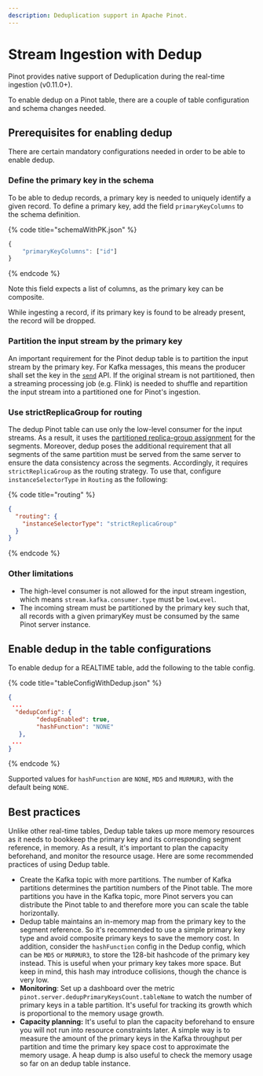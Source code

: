```yaml
---
description: Deduplication support in Apache Pinot.
---
```


# Stream Ingestion with Dedup

Pinot provides native support of Deduplication during the real-time ingestion (v0.11.0+).

To enable dedup on a Pinot table, there are a couple of table configuration and schema changes needed.

## Prerequisites for enabling dedup

There are certain mandatory configurations needed in order to be able to enable dedup.

### Define the primary key in the schema

To be able to dedup records, a primary key is needed to uniquely identify a given record. To define a primary key, add the field `primaryKeyColumns` to the schema definition.

{% code title="schemaWithPK.json" %}
```javascript
{
    "primaryKeyColumns": ["id"]
}
```
{% endcode %}

Note this field expects a list of columns, as the primary key can be composite.

While ingesting a record, if its primary key is found to be already present, the record will be dropped.

### Partition the input stream by the primary key

An important requirement for the Pinot dedup table is to partition the input stream by the primary key. For Kafka messages, this means the producer shall set the key in the [`send`](https://kafka.apache.org/20/javadoc/index.html?org/apache/kafka/clients/producer/KafkaProducer.html) API. If the original stream is not partitioned, then a streaming processing job (e.g. Flink) is needed to shuffle and repartition the input stream into a partitioned one for Pinot's ingestion.

### Use strictReplicaGroup for routing

The dedup Pinot table can use only the low-level consumer for the input streams. As a result, it uses the [partitioned replica-group assignment](../../operators/operating-pinot/segment-assignment.md#partitioned-replica-group-segment-assignment) for the segments. Moreover, dedup poses the additional requirement that all segments of the same partition must be served from the same server to ensure the data consistency across the segments. Accordingly, it requires `strictReplicaGroup` as the routing strategy. To use that, configure `instanceSelectorType` in `Routing` as the following:

{% code title="routing" %}
```json
{
  "routing": {
    "instanceSelectorType": "strictReplicaGroup"
  }
}
```
{% endcode %}

### Other limitations

* The high-level consumer is not allowed for the input stream ingestion, which means `stream.kafka.consumer.type` must be `lowLevel`.
* The incoming stream must be partitioned by the primary key such that, all records with a given primaryKey must be consumed by the same Pinot server instance.

## Enable dedup in the table configurations

To enable dedup for a REALTIME table, add the following to the table config.

{% code title="tableConfigWithDedup.json" %}
```json
{ 
 ...
  "dedupConfig": { 
        "dedupEnabled": true, 
        "hashFunction": "NONE" 
   }, 
 ...
}
```
{% endcode %}

Supported values for `hashFunction` are `NONE`, `MD5` and `MURMUR3`, with the default being `NONE`.

## Best practices

Unlike other real-time tables, Dedup table takes up more memory resources as it needs to bookkeep the primary key and its corresponding segment reference, in memory. As a result, it's important to plan the capacity beforehand, and monitor the resource usage. Here are some recommended practices of using Dedup table.

* Create the Kafka topic with more partitions. The number of Kafka partitions determines the partition numbers of the Pinot table. The more partitions you have in the Kafka topic, more Pinot servers you can distribute the Pinot table to and therefore more you can scale the table horizontally.
* Dedup table maintains an in-memory map from the primary key to the segment reference. So it's recommended to use a simple primary key type and avoid composite primary keys to save the memory cost. In addition, consider the `hashFunction` config in the Dedup config, which can be `MD5` or `MURMUR3`, to store the 128-bit hashcode of the primary key instead. This is useful when your primary key takes more space. But keep in mind, this hash may introduce collisions, though the chance is very low.
* **Monitoring**: Set up a dashboard over the metric `pinot.server.dedupPrimaryKeysCount.tableName` to watch the number of primary keys in a table partition. It's useful for tracking its growth which is proportional to the memory usage growth.
* **Capacity planning:** It's useful to plan the capacity beforehand to ensure you will not run into resource constraints later. A simple way is to measure the amount of the primary keys in the Kafka throughput per partition and time the primary key space cost to approximate the memory usage. A heap dump is also useful to check the memory usage so far on an dedup table instance.
